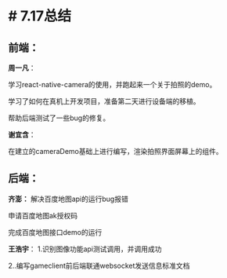 # # 7.17总结

## 前端：
**周一凡**：

学习react-native-camera的使用，并跑起来一个关于拍照的demo。

学习了如何在真机上开发项目，准备第二天进行设备端的移植。

帮助后端测试了一些bug的修复。

**谢宜含**：

在建立的cameraDemo基础上进行编写，渲染拍照界面屏幕上的组件。

## 后端：
**齐澎：**
解决百度地图api的运行bug报错

申请百度地图ak授权码

完成百度地图接口demo的运行

**王浩宇**：
1.识别图像功能api测试调用，并调用成功

2..编写gameclient前后端联通websocket发送信息标准文档


